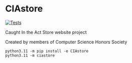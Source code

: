 # CIAstore

[![Tests](https://github.com/ShreyAgarwal310/CIAstore/actions/workflows/tests.yml/badge.svg)](https://github.com/ShreyAgarwal310/CIAstore/actions/workflows/tests.yml)

Caught In the Act Store website project

Created by members of Computer Science Honors Society

```console
python3.11 -m pip install -e CIAstore
python3.11 -m ciastore
```
